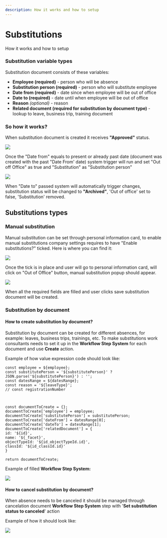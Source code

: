 ```yaml
---
description: How it works and how to setup
---
```


# Substitutions
How it works and how to setup
### Substitution variable types

Substitution document consists of these variables:

* **Employee (required)** - person who will be absence
* **Substitution person (required)** - person who will substitute employee
* **Date from (required)** - date since when employee will be out of office
* **Date to (required)** - date until when employee will be out of office
* **Reason** _(optional)_ - reason
* **Related document (required for substitution by document type)** - lookup to leave, business trip, training document

### So how it works?&#x20;

When substitution document is created it receives **"Approved"** status.&#x20;

![](</assets/image_(321).png>)

Once the "Date from" equals to present or already past date (document was created with the past "Date From' date) system trigger will run and set "Out off Office" as true and "Substitution" as "Substitution person"

![](</assets/image_(128).png>)

When "Date to" passed system will automatically trigger changes, substitution status will be changed to **"Archived"**, 'Out of office' set to false, 'Substitution' removed.

## Substitutions types

### Manual substitution

&#x20;Manual substitution can be set through personal information card, to enable manual substitutions company settings requires to have "Enable substitutions?" ticked. Here is where you can find it:

![](</assets/image_(241).png>)

Once the tick is in place and user will go to personal information card, will click on "Out of Office" button, manual substitution popup should appear.

![](</assets/image_(234).png>)

When all the required fields are filled and user clicks save substitution document will be created.

### Substitution by document

#### How to create substitution by document?

Substitution by document can be created for different absences, for example: leaves, business trips, trainings, etc. To make substitutions work consultants needs to set it up in the **Workflow Step System** for each document and use **Create** action.&#x20;

Example of how value expression code should look like:

```
const employee = ${employee};
const substitutePerson = '${substitutePerson}' ? JSON.parse('${substitutePerson}') : '';
const datesRange = ${datesRange};
const reason = '${leaveType}';
// const registrationNumber



const documentToCreate = {};
documentToCreate['employee'] = employee;
documentToCreate['substitutePerson'] = substitutePerson;
documentToCreate['dateFrom'] = datesRange[0];
documentToCreate['dateTo'] = datesRange[1];
documentToCreate['relatedDocument'] = {
id: '${id}',
name: '${_facet}',
objectTypeId: '${id_objectTypeId.id}',
classId: '${id_classId.id}'
}

return documentToCreate;
```

Example of filled **Workflow Step System:**

![](</assets/image_(239).png>)

#### How to cancel substitution by document?

When absence needs to be canceled it should be managed through cancelation document **Workflow Step System** step with '**Set substitution status to canceled**' action

Example of how it should look like:

![](</assets/image_(237).png>)
